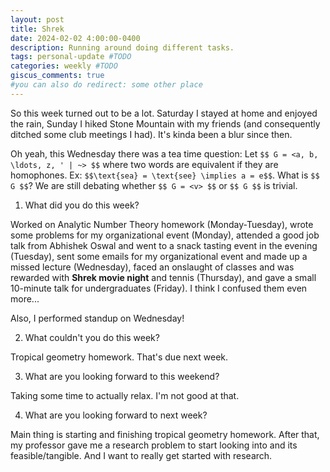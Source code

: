 ```yaml
---
layout: post
title: Shrek
date: 2024-02-02 4:00:00-0400
description: Running around doing different tasks.
tags: personal-update #TODO
categories: weekly #TODO
giscus_comments: true
#you can also do redirect: some other place
---
```


So this week turned out to be a lot. Saturday I stayed at home and enjoyed the rain, Sunday I hiked Stone Mountain with my friends (and consequently ditched some club meetings I had). It's kinda been a blur since then.

Oh yeah, this Wednesday there was a tea time question: Let ``$$ G = <a, b, \ldots, z, ' | ~> $$`` where two words are equivalent if they are homophones. Ex: ``$$\text{sea} = \text{see} \implies a = e$$``. What is ``$$ G $$``? We are still debating whether ``$$ G = <v> $$`` or ``$$ G $$`` is trivial.

1. What did you do this week?

Worked on Analytic Number Theory homework (Monday-Tuesday), wrote some problems for my organizational event (Monday), attended a good job talk from Abhishek Oswal and went to a snack tasting event in the evening (Tuesday), sent some emails for my organizational event and made up a missed lecture (Wednesday), faced an onslaught of classes and was rewarded with **Shrek movie night** and tennis (Thursday), and gave a small 10-minute talk for undergraduates (Friday). I think I confused them even more...

Also, I performed standup on Wednesday!

2. What couldn't you do this week?

Tropical geometry homework. That's due next week.

3. What are you looking forward to this weekend?

Taking some time to actually relax. I'm not good at that.

4. What are you looking forward to next week?

Main thing is starting and finishing tropical geometry homework. After that, my professor gave me a research problem to start looking into and its feasible/tangible. And I want to really get started with research.